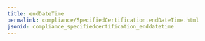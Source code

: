 ```yaml
---
title: endDateTime
permalink: compliance/SpecifiedCertification.endDateTime.html
jsonid: compliance_specifiedcertification_enddatetime
---
```

